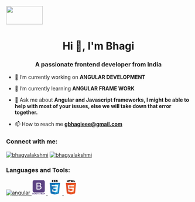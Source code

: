 <img src="https://camo.githubusercontent.com/e7941693422bb4fa840698591a82b29af521f4b14ee0c9d164aba512a4c1bd7c/68747470733a2f2f6d656469612d657870312e6c6963646e2e636f6d2f646d732f696d6167652f4334453136415147444c555277502d4d7848512f70726f66696c652d646973706c61796261636b67726f756e64696d6167652d736872696e6b5f3335305f313430302f302f313632343433323637373737303f653d3136333930303830303026763d6265746126743d42577673716a49566e494b706a596f63575a4a517a36434b657961684843365744507145365f4c706f3230" height="50px" width="100px"/>


<h1 align="center">Hi 👋, I'm Bhagi</h1>
<h3 align="center">A passionate frontend developer from India</h3>

- 🔭 I’m currently working on **ANGULAR DEVELOPMENT**

- 🌱 I’m currently learning **ANGULAR FRAME WORK**

- 💬 Ask me about **Angular and Javascript frameworks, I might be able to help with most of your issues, else we will take down that error together.**

- 📫 How to reach me **gbhagieee@gmail.com**

<h3 align="left">Connect with me:</h3>
<p align="left">
<a href="https://linkedin.com/in/bhagyalakshmi" target="blank"><img align="center" src="https://raw.githubusercontent.com/rahuldkjain/github-profile-readme-generator/master/src/images/icons/Social/linked-in-alt.svg" alt="bhagyalakshmi" height="30" width="40" /></a>
<a href="https://fb.com/bhagyalakshmi" target="blank"><img align="center" src="https://raw.githubusercontent.com/rahuldkjain/github-profile-readme-generator/master/src/images/icons/Social/facebook.svg" alt="bhagyalakshmi" height="30" width="40" /></a>
</p>

<h3 align="left">Languages and Tools:</h3>
<p align="left"> <a href="https://angular.io" target="_blank"> <img src="https://angular.io/assets/images/logos/angular/angular.svg" alt="angular" width="40" height="40"/> </a> <a href="https://getbootstrap.com" target="_blank"> <img src="https://raw.githubusercontent.com/devicons/devicon/master/icons/bootstrap/bootstrap-plain-wordmark.svg" alt="bootstrap" width="40" height="40"/> </a> <a href="https://www.w3schools.com/css/" target="_blank"> <img src="https://raw.githubusercontent.com/devicons/devicon/master/icons/css3/css3-original-wordmark.svg" alt="css3" width="40" height="40"/> </a> <a href="https://www.w3.org/html/" target="_blank"> <img src="https://raw.githubusercontent.com/devicons/devicon/master/icons/html5/html5-original-wordmark.svg" alt="html5" width="40" height="40"/> </a> </p>
